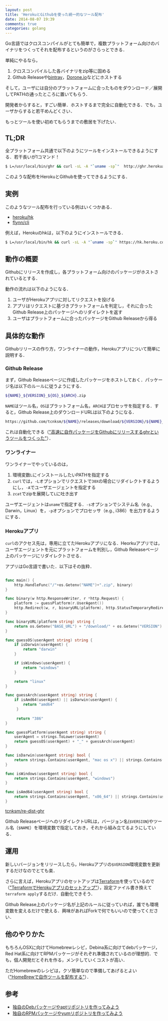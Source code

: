 ```yaml
---
layout: post
title: 'HerokuとGithubを使った統一的なツール配布'
date: 2014-08-07 19:39
comments: true
categories: golang
---
```


Go言語ではクロスコンパイルがとても簡単で，複数プラットフォーム向けのバイナリをつくってそれを配布するというのがさらっとできる．

単純にやるなら，

1. クロスコンパイルした各バイナリをzip等に固める
1. Github Releaseや[bintray](https://bintray.com/)，[Dorone.io](https://drone.io/)などにホストする

そして，ユーザには自分のプラットフォームに合ったものをダウンロード／展開してPATHの通ったところに置いてもらう．

開発者からすると，すごい簡単．ホストするまで完全に自動化できる．でも，ユーザからすると若干めんどくさい．

もっとツールを使い初めてもらうまでの敷居を下げたい．

## TL;DR

全プラットフォーム共通で以下のようにツールをインストールできるようにする．若干長いが1コマンド！

```bash
$ L=/usr/local/bin/ghr && curl -sL -A "`uname -sp`"  http://ghr.herokuapp.com/ghr.zip | zcat >$L && chmod +x $L
```

このような配布をHerokuとGithubを使ってできるようにする．

## 実例

このようなツール配布を行っている例はいくつかある．

- [heroku/hk](https://github.com/heroku/hk)
- [flynn/cli](https://github.com/flynn/flynn/tree/master/cli)

例えば，Herokuのhkは，以下のようにインストールできる．

```bash
$ L=/usr/local/bin/hk && curl -sL -A "`uname -sp`" https://hk.heroku.com/hk.gz | zcat >$L && chmod +x $L
```

## 動作の概要

Githubにリリースを作成し，各プラットフォーム向けのパッケージがホストされているとする．

動作の流れは以下のようになる．

1. ユーザがHerokuアプリに対してリクエストを投げる
1. アプリはリクエストに基づきプラットフォームを判定し，それに合ったGithub Release上のパッケージへのリダイレクトを返す
1. ユーザはプラットフォームに合ったパッケージをGithub Releaseから得る

## 具体的な動作

Githubリリースの作り方，ワンライナーの動作，Herokuアプリについて簡単に説明する．

### Github Release

まず，Github Releaseページに作成したパッケージをホストしておく．パッケージ名は以下のルールに従うようにする．

```bash
${NAME}_${VERSION}_${OS}_${ARCH}.zip
```
`NAME`はツール名，`OS`はプラットフォーム名，`ARCH`はプロセッサを指定する．すると，Github Release上のダウンロードURLは以下のようになる．

```bash
https://github.com/tcnksm/${NAME}/releases/download/${VERSION}/${NAME}_${VERSION}_${OS}_${ARCH}.zip
```

これは自動化できる（["高速に自作パッケージをGithubにリリースするghrというツールをつくった"](http://deeeet.com/writing/2014/07/29/ghr/)）．

### ワンライナー

ワンライナーでやっているのは，

1. 環境変数`L`にインストールしたいPATHを指定する
1. `curl`では，`-L`オプションでリクエストで`30X`の場合にリダイレクトするようにし，`-A`でユーザエージェントを指定する
1. `zcat`でzipを展開して`L`に吐き出す

ユーザエージェントは`uname`で指定する．`-s`オプションでシステム名（e.g., Darwin，Linux）を，`-p`オプションでプロセッサ（e.g., i386）を出力するようにする．

### Herokuアプリ

`curl`のアクセス先は，専用に立てたHerokuアプリになる．Heorkuアプリでは，ユーザエージェントを元にプラットフォームを判別し，Github Releaseページ上のパッケージにリダイレクトさせる．

アプリはGo言語で書いた．以下はその抜粋．

```go

func main() {
    http.HandleFunc("/"+os.Getenv("NAME")+".zip", binary)
}

func binary(w http.ResponseWriter, r *http.Request) {
    platform := guessPlatform(r.UserAgent())
    http.Redirect(w, r, binaryURL(platform), http.StatusTemporaryRedirect)
}

func binaryURL(platform string) string {
    return os.Getenv("BASE_URL") + "/download/" + os.Getenv("VERSION") + "/" + os.Getenv("NAME") + "_" + os.Getenv("VERSION") + "_" + platform + ".zip"
}

func guessOS(userAgent string) string {
    if isDarwin(userAgent) {
        return "darwin"
    }

    if isWindows(userAgent) {
        return "windows"
    }

    return "linux"
}

func guessArch(userAgent string) string {
    if isAmd64(userAgent) || isDarwin(userAgent) {
        return "amd64"
     }
     
     return "386"
}

func guessPlatform(userAgent string) string {
    userAgent = strings.ToLower(userAgent)
    return guessOS(userAgent) + "_" + guessArch(userAgent)
}

func isDarwin(userAgent string) bool {
    return strings.Contains(userAgent, "mac os x") || strings.Contains(userAgent, "darwin")
}

func isWindows(userAgent string) bool {
    return strings.Contains(userAgent, "windows")
}

func isAmd64(userAgent string) bool {
    return strings.Contains(userAgent, "x86_64") || strings.Contains(userAgent, "amd64")
}

```
[tcnksm/re-dist-ghr](https://github.com/tcnksm/re-dist-ghr)

Github ReleaseページへのリダイレクトURLは，バージョン名(`$VERSION`)やツール名（`$NAME`）を環境変数で指定しておき，それから組み立てるようにしている．

## 運用

新しいバージョンをリリースしたら，Herokuアプリの`$VERSION`環境変数を更新するだけなのでとても楽．

さらに言えば，Herokuアプリのセットアップは[Terraform](http://www.terraform.io/)を使っているので（["TerraformでHerokuアプリのセットアップ"](http://deeeet.com/writing/2014/08/04/terraform-heroku/)），設定ファイル書き換えて`terraform apply`するだけ．自動化できそう．

Github Release上のパッケージ名が上記のルールに従っていれば，誰でも環境変数を変えるだけで使える．興味があればForkで何でもいいので使ってください．

## 他のやりかた

もちろんOSXに向けてHomebrewレシピ，Debina系に向けてdebパッケージ，Red Hat系に向けてRPMパッケージがそれぞれ準備されているのが理想的．でも，個人開発だとそれを作る，メンテしていくコストが高い．

ただHomebrewのレシピは，クソ簡単なので準備してあげるとよい（["HomeBrewで自作ツールを配布する"](http://deeeet.com/writing/2014/05/20/brew-tap/)）．

## 参考

- [独自のDebパッケージやaptリポジトリを作ってみよう](http://sourceforge.jp/magazine/14/01/17/090000)
- [独自のRPMパッケージやyumリポジトリを作ってみよう](http://sourceforge.jp/magazine/14/01/10/090000)
